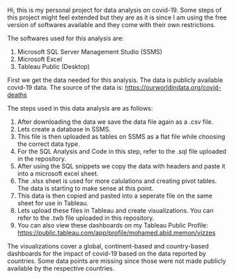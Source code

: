 Hi, this is my personal project for data analysis on covid-19. Some steps of this project might feel extended but they are as it is since I am using the free version of softwares available and they come with their own restrictions.

The softwares used for this analysis are:
1) Microsoft SQL Server Management Studio (SSMS)
2) Microsoft Excel
3) Tableau Public (Desktop)

First we get the data needed for this analysis. The data is publicly available covid-19 data.
The source of the data is: https://ourworldindata.org/covid-deaths

The steps used in this data analysis are as follows:

1) After downloading the data we save the data file again as a .csv file.
2) Lets create a database in SSMS.
3) This file is then uploaded as tables on SSMS as a flat file while choosing the correct data type.
4) For the SQL Analysis and Code in this step, refer to the .sql file uploaded in the repository.
5) After using the SQL snippets we copy the data with headers and paste it into a microsoft excel sheet.
6) The .xlsx sheet is used for more calulations and creating pivot tables. The data is starting to make sense at this point.
7) This data is then copied and pasted into a seperate file on the same sheet for use in Tableau.
8) Lets upload these files in Tableau and create visualizations. You can refer to the .twb file uploaded in this repository.
9) You can also view these dashboards on my Tableau Public Profile: https://public.tableau.com/app/profile/mohamed.abid.memon/vizzes

The visualizations cover a global, continent-based and country-based dashboards for the impact of covid-19 based on the data reported by countries. Some data points are missing since those were not made publicly available by the respective countries.
